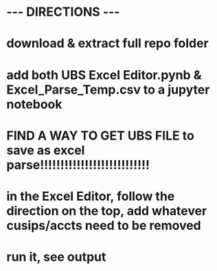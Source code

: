 # --- DIRECTIONS ---
# download & extract full repo folder

# add both UBS Excel Editor.pynb & Excel_Parse_Temp.csv to a jupyter notebook

# FIND A WAY TO GET UBS FILE to save as excel parse!!!!!!!!!!!!!!!!!!!!!!!!!!!

# in the Excel Editor, follow the direction on the top, add whatever cusips/accts need to be removed

# run it, see output
